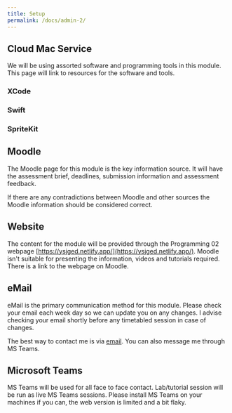 ```yaml
---
title: Setup
permalink: /docs/admin-2/
---
```


## Cloud Mac Service

We will be using assorted software and programming tools in this module. This page will link to resources for the software and tools.  


### XCode
### Swift

### SpriteKit

## Moodle

The Moodle page for this module is the key information source. It will have the assessment brief, deadlines, submission information and assessment feedback.  

If there are any contradictions between Moodle and other sources the Moodle information should be considered correct. 

## Website

The content for the module will be provided through the Programming 02 webpage [https://ysjged.netlify.app/](https://ysjged.netlify.app/). Moodle isn't suitable for presenting the information, videos and tutorials required. There is a link to the webpage on Moodle.

## eMail

eMail is the primary communication method for this module. Please check your email each week day so we can update you on any changes. I advise checking your email shortly before any timetabled session in case of changes.  

The best way to contact me is via [email](mailto:a.guest@yorksj.ac.uk). You can also message me through MS Teams.

## Microsoft Teams

MS Teams will be used for all face to face contact. Lab/tutorial session will be run as live MS Teams sessions. Please install MS Teams on your machines if you can, the web version is limited and a bit flaky.  
